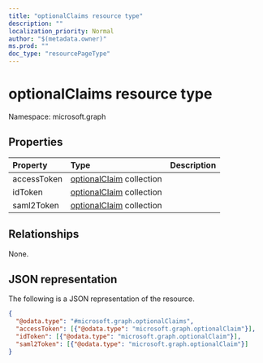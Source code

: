 ```yaml
---
title: "optionalClaims resource type"
description: ""
localization_priority: Normal
author: "$(metadata.owner)"
ms.prod: ""
doc_type: "resourcePageType"
---
```


# optionalClaims resource type

Namespace: microsoft.graph

## Properties

| Property    | Type                                                      | Description |
| :---------- | :-------------------------------------------------------- | :---------- |
| accessToken | [optionalClaim](../resources/optionalclaim.md) collection |             |
| idToken     | [optionalClaim](../resources/optionalclaim.md) collection |             |
| saml2Token  | [optionalClaim](../resources/optionalclaim.md) collection |             |

## Relationships

None.

## JSON representation

The following is a JSON representation of the resource.

<!-- {
  "blockType": "resource",
  "@odata.type": "microsoft.graph.optionalClaims",
}
-->

```json
{
  "@odata.type": "#microsoft.graph.optionalClaims",
  "accessToken": [{"@odata.type": "microsoft.graph.optionalClaim"}],
  "idToken": [{"@odata.type": "microsoft.graph.optionalClaim"}],
  "saml2Token": [{"@odata.type": "microsoft.graph.optionalClaim"}]
}
```
